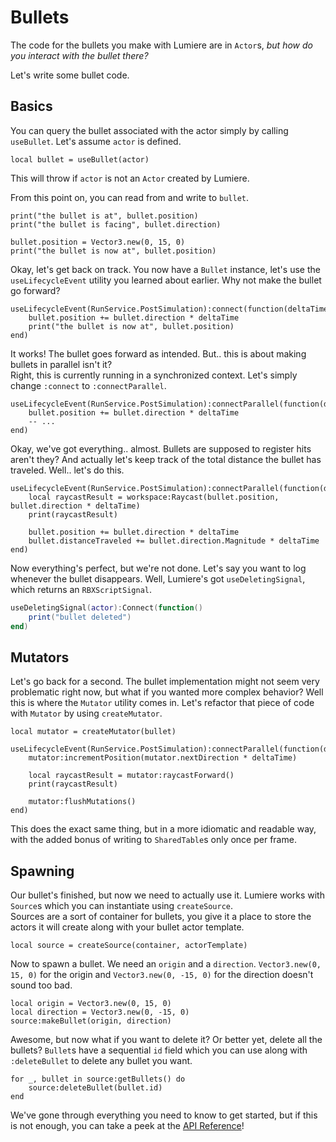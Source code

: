 # Bullets

The code for the bullets you make with Lumiere are in `Actor`s, _but how do you interact with the bullet there?_

Let's write some bullet code.

## Basics

You can query the bullet associated with the actor simply by calling `useBullet`. Let's assume `actor` is defined.

```luau
local bullet = useBullet(actor)
```

This will throw if `actor` is not an `Actor` created by Lumiere.

From this point on, you can read from and write to `bullet`.

```luau
print("the bullet is at", bullet.position)
print("the bullet is facing", bullet.direction)

bullet.position = Vector3.new(0, 15, 0)
print("the bullet is now at", bullet.position)
```

Okay, let's get back on track. You now have a `Bullet` instance, let's use the `useLifecycleEvent` utility you learned about earlier.
Why not make the bullet go forward?

```luau
useLifecycleEvent(RunService.PostSimulation):connect(function(deltaTime)
    bullet.position += bullet.direction * deltaTime
    print("the bullet is now at", bullet.position)
end)
```

It works! The bullet goes forward as intended. But.. this is about making bullets in parallel isn't it?  
Right, this is currently running in a synchronized context. Let's simply change `:connect` to `:connectParallel`.

```luau
useLifecycleEvent(RunService.PostSimulation):connectParallel(function(deltaTime)
    bullet.position += bullet.direction * deltaTime
    -- ...
end)
```

Okay, we've got everything.. almost. Bullets are supposed to register hits aren't they? And actually let's keep track of the total distance the bullet has traveled. Well.. let's do this.

```luau
useLifecycleEvent(RunService.PostSimulation):connectParallel(function(deltaTime)
    local raycastResult = workspace:Raycast(bullet.position, bullet.direction * deltaTime)
    print(raycastResult)

    bullet.position += bullet.direction * deltaTime
    bullet.distanceTraveled += bullet.direction.Magnitude * deltaTime
end)
```

Now everything's perfect, but we're not done. Let's say you want to log whenever the bullet disappears. Well, Lumiere's got `useDeletingSignal`, which returns an `RBXScriptSignal`.

```lua
useDeletingSignal(actor):Connect(function()
    print("bullet deleted")
end)
```

## Mutators

Let's go back for a second. The bullet implementation might not seem very problematic right now, but what if you wanted more complex behavior? Well this is where the `Mutator` utility comes in. Let's refactor that piece of code with `Mutator` by using `createMutator`.

```luau
local mutator = createMutator(bullet)

useLifecycleEvent(RunService.PostSimulation):connectParallel(function(deltaTime)
    mutator:incrementPosition(mutator.nextDirection * deltaTime)

    local raycastResult = mutator:raycastForward()
    print(raycastResult)

    mutator:flushMutations()
end)
```

This does the exact same thing, but in a more idiomatic and readable way, with the added bonus of writing to `SharedTable`s only once per frame.

## Spawning

Our bullet's finished, but now we need to actually use it. Lumiere works with `Source`s which you can instantiate using `createSource`.  
Sources are a sort of container for bullets, you give it a place to store the actors it will create along with your bullet actor template.

```luau
local source = createSource(container, actorTemplate)
```

Now to spawn a bullet. We need an `origin` and a `direction`. `Vector3.new(0, 15, 0)` for the origin and `Vector3.new(0, -15, 0)` for the direction doesn't sound too bad.

```luau
local origin = Vector3.new(0, 15, 0)
local direction = Vector3.new(0, -15, 0)
source:makeBullet(origin, direction)
```

Awesome, but now what if you want to delete it? Or better yet, delete all the bullets? `Bullet`s have a sequential `id` field which you can use along with `:deleteBullet` to delete any bullet you want.

```luau
for _, bullet in source:getBullets() do
    source:deleteBullet(bullet.id)
end
```

We've gone through everything you need to know to get started, but if this is not enough, you can take a peek at the [API Reference](../api)!
